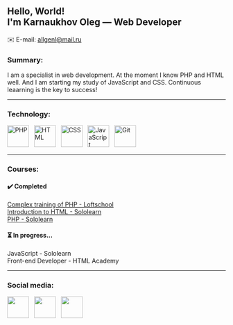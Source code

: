 ## Hello, World!<br>I'm Karnaukhov Oleg — Web Developer
✉️ E-mail: allgenl@mail.ru
### Summary:
I am a specialist in web development. At the moment I know PHP and HTML well. And I am starting my study of JavaScript and CSS. Continuous leaarning is the key to success! 

---
### Technology:
<div>
  <img src='https://www.php.net/images/logos/new-php-logo.svg' alt='PHP' height='50px'>&nbsp&nbsp
  <img src='https://upload.wikimedia.org/wikipedia/commons/3/38/HTML5_Badge.svg' alt='HTML' height='50px'>&nbsp&nbsp
  <img src='https://upload.wikimedia.org/wikipedia/commons/thumb/6/62/CSS3_logo.svg/1200px-CSS3_logo.svg.png' alt='CSS' height='50px'>&nbsp&nbsp
  <img src='https://upload.wikimedia.org/wikipedia/commons/6/6a/JavaScript-logo.png' alt='JavaScript' height='50px'>&nbsp&nbsp
  <img src='https://git-scm.com/images/logos/downloads/Git-Icon-1788C.svg' alt='Git' height='50px'>&nbsp&nbsp
</div>

---
### Courses:
#### ✔️ Completed 
<a href='https://loftschool.com/diploma/YC1676991430/ru/pdf' target='_blank'>Complex training of PHP - Loftschool</a><br>
<a href='https://api2.sololearn.com/v2/certificates/CC-GPIGGQK0/image/jpg' target='_blank'>Introduction to HTML - Sololearn</a><br>
<a href='https://www.sololearn.com/certificates/CT-5IDT6QTG' target='_blank'>PHP - Sololearn</a><br>
#### ⏳ In progress...
JavaScript - Sololearn<br>
Front-end Developer - HTML Academy

---
### Social media:

<p align="left">
</a> <a href="http://www.instagram.com/allgenl" target="_blank" rel="noreferrer"><img src="https://raw.githubusercontent.com/danielcranney/readme-generator/main/public/icons/socials/instagram.svg" width="50" height="50" /></a>&nbsp&nbsp
<a href="http://vk.com/allgenl" target="_blank" rel="noreferrer"><img src="https://upload.wikimedia.org/wikipedia/commons/2/21/VK.com-logo.svg" width="50" height="50" /></a>&nbsp&nbsp
<a href="https://t.me/allgenl" target="_blank" rel="noreferrer"><img src="https://upload.wikimedia.org/wikipedia/commons/8/82/Telegram_logo.svg" width="50" height="50" /></a>
</p>
